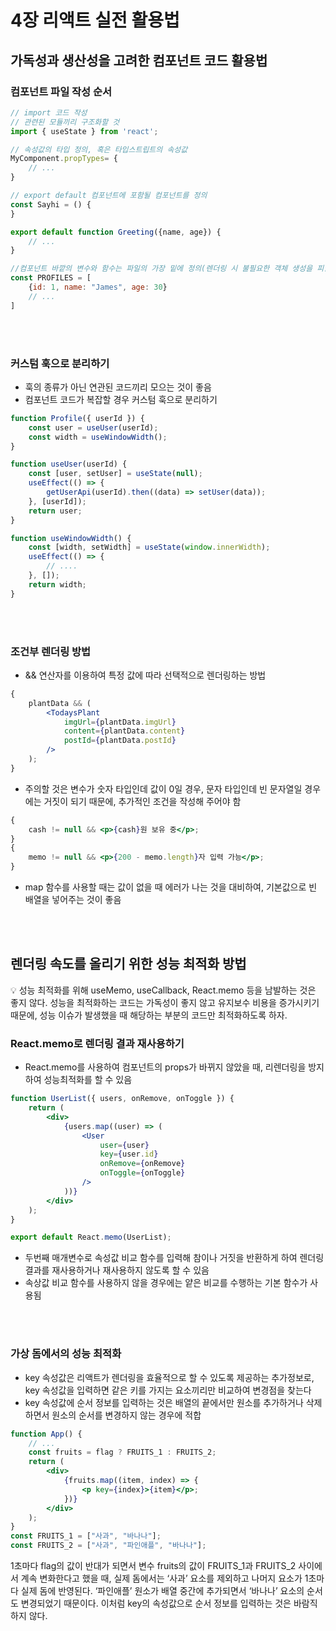# 4장 리액트 실전 활용법

## 가독성과 생산성을 고려한 컴포넌트 코드 활용법

### 컴포넌트 파일 작성 순서

```jsx
// import 코드 작성
// 관련된 모듈끼리 구조화할 것
import { useState } from 'react';

// 속성값의 타입 정의, 혹은 타입스트립트의 속성값
MyComponent.propTypes= {
	// ...
}

// export default 컴포넌트에 포함될 컴포넌트를 정의
const Sayhi = () {
}

export default function Greeting({name, age}) {
	// ...
}

//컴포넌트 바깥의 변수와 함수는 파일의 가장 밑에 정의(렌더링 시 불필요한 객체 생성을 피할 수 있음)
const PROFILES = [
	{id: 1, name: "James", age: 30}
	// ...
]
```

<br>
<br>

### 커스텀 훅으로 분리하기

-   훅의 종류가 아닌 연관된 코드끼리 모으는 것이 좋음
-   컴포넌트 코드가 복잡할 경우 커스텀 훅으로 분리하기

```jsx
function Profile({ userId }) {
    const user = useUser(userId);
    const width = useWindowWidth();
}

function useUser(userId) {
    const [user, setUser] = useState(null);
    useEffect(() => {
        getUserApi(userId).then((data) => setUser(data));
    }, [userId]);
    return user;
}

function useWindowWidth() {
    const [width, setWidth] = useState(window.innerWidth);
    useEffect(() => {
        // ....
    }, []);
    return width;
}
```

<br>
<br>

### 조건부 렌더링 방법

-   && 연산자를 이용하여 특정 값에 따라 선택적으로 렌더링하는 방법

```jsx
{
    plantData && (
        <TodaysPlant
            imgUrl={plantData.imgUrl}
            content={plantData.content}
            postId={plantData.postId}
        />
    );
}
```

-   주의할 것은 변수가 숫자 타입인데 값이 0일 경우, 문자 타입인데 빈 문자열일 경우에는 거짓이 되기 때문에, 추가적인 조건을 작성해 주어야 함

```jsx
{
    cash != null && <p>{cash}원 보유 중</p>;
}
{
    memo != null && <p>{200 - memo.length}자 입력 가능</p>;
}
```

-   map 함수를 사용할 때는 값이 없을 때 에러가 나는 것을 대비하여, 기본값으로 빈 배열을 넣어주는 것이 좋음

<br>
<br>

## 렌더링 속도를 올리기 위한 성능 최적화 방법

<aside>
💡 성능 최적화를 위해 useMemo, useCallback, React.memo 등을 남발하는 것은 좋지 않다. 성능을 최적화하는 코드는 가독성이 좋지 않고 유지보수 비용을 증가시키기 때문에, 성능 이슈가 발생했을 때 해당하는 부분의 코드만 최적화하도록 하자.

</aside>

### React.memo로 렌더링 결과 재사용하기

-   React.memo를 사용하여 컴포넌트의 props가 바뀌지 않았을 때, 리렌더링을 방지하여 성능최적화를 할 수 있음

```jsx
function UserList({ users, onRemove, onToggle }) {
    return (
        <div>
            {users.map((user) => (
                <User
                    user={user}
                    key={user.id}
                    onRemove={onRemove}
                    onToggle={onToggle}
                />
            ))}
        </div>
    );
}

export default React.memo(UserList);
```

-   두번째 매개변수로 속성값 비교 함수를 입력해 참이나 거짓을 반환하게 하여 렌더링 결과를 재사용하거나 재사용하지 않도록 할 수 있음
-   속상값 비교 함수를 사용하지 않을 경우에는 얕은 비교를 수행하는 기본 함수가 사용됨

<br>
<br>

### 가상 돔에서의 성능 최적화

-   key 속성값은 리액트가 렌더링을 효율적으로 할 수 있도록 제공하는 추가정보로, key 속성값을 입력하면 같은 키를 가지는 요소끼리만 비교하여 변경점을 찾는다
-   key 속성값에 순서 정보를 입력하는 것은 배열의 끝에서만 원소를 추가하거나 삭제하면서 원소의 순서를 변경하지 않는 경우에 적합

```jsx
function App() {
    // ...
    const fruits = flag ? FRUITS_1 : FRUITS_2;
    return (
        <div>
            {fruits.map((item, index) => {
                <p key={index}>{item}</p>;
            })}
        </div>
    );
}
const FRUITS_1 = ["사과", "바나나"];
const FRUITS_2 = ["사과", "파인애플", "바나나"];
```

1초마다 flag의 값이 반대가 되면서 변수 fruits의 값이 FRUITS_1과 FRUITS_2 사이에서 계속 변화한다고 했을 때, 실제 돔에서는 ‘사과’ 요소를 제외하고 나머지 요소가 1초마다 실제 돔에 반영된다. ‘파인애플’ 원소가 배열 중간에 추가되면서 ‘바나나’ 요소의 순서도 변경되었기 때문이다. 이처럼 key의 속성값으로 순서 정보를 입력하는 것은 바람직하지 않다.
